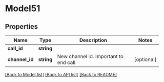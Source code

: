 # Model51

## Properties
Name | Type | Description | Notes
------------ | ------------- | ------------- | -------------
**call_id** | **string** |  | 
**channel_id** | **string** | New channel id. Important to end call. | [optional] 

[[Back to Model list]](../../README.md#documentation-for-models) [[Back to API list]](../../README.md#documentation-for-api-endpoints) [[Back to README]](../../README.md)

